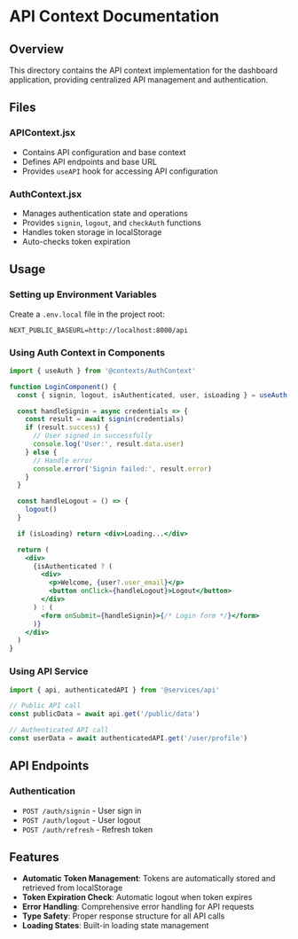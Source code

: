 # API Context Documentation

## Overview

This directory contains the API context implementation for the dashboard application, providing centralized API management and authentication.

## Files

### APIContext.jsx

- Contains API configuration and base context
- Defines API endpoints and base URL
- Provides `useAPI` hook for accessing API configuration

### AuthContext.jsx

- Manages authentication state and operations
- Provides `signin`, `logout`, and `checkAuth` functions
- Handles token storage in localStorage
- Auto-checks token expiration

## Usage

### Setting up Environment Variables

Create a `.env.local` file in the project root:

```
NEXT_PUBLIC_BASEURL=http://localhost:8000/api
```

### Using Auth Context in Components

```jsx
import { useAuth } from '@contexts/AuthContext'

function LoginComponent() {
  const { signin, logout, isAuthenticated, user, isLoading } = useAuth()

  const handleSignin = async credentials => {
    const result = await signin(credentials)
    if (result.success) {
      // User signed in successfully
      console.log('User:', result.data.user)
    } else {
      // Handle error
      console.error('Signin failed:', result.error)
    }
  }

  const handleLogout = () => {
    logout()
  }

  if (isLoading) return <div>Loading...</div>

  return (
    <div>
      {isAuthenticated ? (
        <div>
          <p>Welcome, {user?.user_email}</p>
          <button onClick={handleLogout}>Logout</button>
        </div>
      ) : (
        <form onSubmit={handleSignin}>{/* Login form */}</form>
      )}
    </div>
  )
}
```

### Using API Service

```jsx
import { api, authenticatedAPI } from '@services/api'

// Public API call
const publicData = await api.get('/public/data')

// Authenticated API call
const userData = await authenticatedAPI.get('/user/profile')
```

## API Endpoints

### Authentication

- `POST /auth/signin` - User sign in
- `POST /auth/logout` - User logout
- `POST /auth/refresh` - Refresh token

## Features

- **Automatic Token Management**: Tokens are automatically stored and retrieved from localStorage
- **Token Expiration Check**: Automatic logout when token expires
- **Error Handling**: Comprehensive error handling for API requests
- **Type Safety**: Proper response structure for all API calls
- **Loading States**: Built-in loading state management
